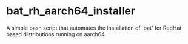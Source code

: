 # bat_rh_aarch64_installer
A simple bash script that automates the installation of 'bat' for RedHat based distributions running on aarch64
